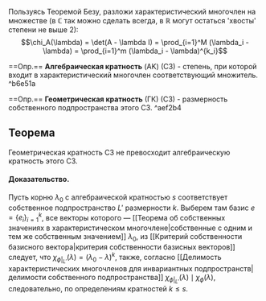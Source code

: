 
Пользуясь Теоремой Безу, разложи характеристический многочлен на множестве (в $\mathbb{C}$ так можно сделать всегда, в $\mathbb{R}$ могут остаться 'хвосты' степени не выше 2):
$$\chi_A(\lambda) = \det(A - \lambda I) = \prod_{i=1}^M (\lambda_i - \lambda) = \prod_{i=1}^m (\lambda_i - \lambda)^{k_i}$$

==Опр.== **Алгебраическая кратность** (AK) (СЗ) - степень, при которой входит в характеристический многочлен соответствующий множитель. ^b6e51a

==Опр.== **Геометрическая кратность** (ГК) (СЗ) - размерность собственного подпространства этого СЗ. ^aef2b4

## Теорема

Геометрическая кратность СЗ не превосходит алгебраическую кратность этого СЗ.

#### Доказательство.

Пусть корню $\lambda_0$ с алгебраической кратностью $s$ соответствует собственное подпространство $L'$ размерности $k$. Выберем там базис $e = \{e_i\}_{i=1}^k$, все векторы которого — [[Теорема об собственных значениях в характеристическом многочлене|собственные с одним и тем же собственным значением]] $\lambda_0$, из [[Критерий собственности базисного вектора|критерия собственности базисных векторов]] следует, что $\chi_{\phi|_{L'}}(\lambda) = (\lambda_0 - \lambda)^k$, также, согласно [[Делимость характеристических многочленов для инвариантных подпространств|делимости собственного подпространства]] $\chi_{\phi|_{L'}}(\lambda) \mid \chi_\phi(\lambda)$, следовательно, по определениям кратностей $k \leq s$.